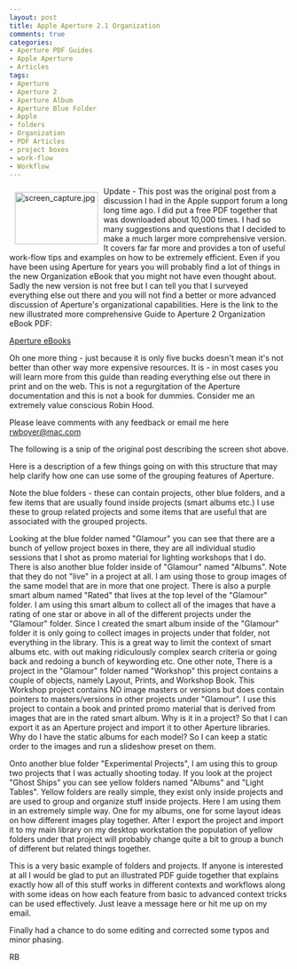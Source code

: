 ```yaml
---
layout: post
title: Apple Aperture 2.1 Organization
comments: true
categories:
- Aperture PDF Guides
- Apple Aperture
- Articles
tags:
- Aperture
- Aperture 2
- Aperture Album
- Aperture Blue Folder
- Apple
- folders
- Organization
- PDF Articles
- project boxes
- work-flow
- Workflow
---
```

<a href="/wp-content/uploads/FromIweb/screen_capture.jpg"><img title="screen_capture.jpg" src="/wp-content/uploads/FromIweb/.thumbs/.screen_capture.jpg" border="0" alt="screen_capture.jpg" hspace="10" vspace="10" width="150" height="94" align="left" /></a>Update - This post was the original post from a discussion I had in the Apple support forum a long long time ago. I did put a free PDF together that was downloaded about 10,000 times. I had so many suggestions and questions that I decided to make a much larger more comprehensive version. It covers far far more and provides a ton of useful work-flow tips and examples on how to be extremely efficient. Even if you have been using Aperture for years you will probably find a lot of things in the new Organization eBook that you might not have even thought about. Sadly the new version is not free but I can tell you that I surveyed everything else out there and you will not find a better or more advanced discussion of Aperture's organizational capabilities. Here is the link to the new illustrated more comprehensive Guide to Aperture 2 Organization eBook PDF:

<a href="http://photo.rwboyer.com/aperture-ebooks/">Aperture eBooks</a>

Oh one more thing - just because it is only five bucks doesn't mean it's not better than other way more expensive resources. It is - in most cases you will learn more from this guide than reading everything else out there in print and on the web. This is not a regurgitation of the Aperture documentation and this is not a book for dummies. Consider me an extremely value conscious Robin Hood.

Please leave comments with any feedback or email me here <a href="mailto:rwboyer@mac.com">rwboyer@mac.com</a><a href="Entries/2008/7/15_Apple_Aperture_2.1_Organization_files/mailto%253Arwboyer%2540mac.com"></a>

The following is a snip of the original post describing the screen shot above.

Here is a description of a few things going on with this structure that may help clarify how one can use some of the grouping features of Aperture.

Note the blue folders - these can contain projects, other blue folders, and a few items that are usually found inside projects (smart albums etc.) I use these to group related projects and some items that are useful that are associated with the grouped projects.

Looking at the blue folder named "Glamour" you can see that there are a bunch of yellow project boxes in there, they are all individual studio sessions that I shot as promo material for lighting workshops that I do. There is also another blue folder inside of "Glamour" named "Albums". Note that they do not "live" in a project at all. I am using those to group images of the same model that are in more that one project. There is also a purple smart album named "Rated" that lives at the top level of the "Glamour" folder. I am using this smart album to collect all of the images that have a rating of one star or above in all of the different projects under the "Glamour" folder. Since I created the smart album inside of the "Glamour" folder it is only going to collect images in projects under that folder, not everything in the library. This is a great way to limit the context of smart albums etc. with out making ridiculously complex search criteria or going back and redoing a bunch of keywording etc. One other note, There is a project in the "Glamour" folder named "Workshop" this project contains a couple of objects, namely Layout, Prints, and Workshop Book. This Workshop project contains NO image masters or versions but does contain pointers to masters/versions in other projects under "Glamour". I use this project to contain a book and printed promo material that is derived from images that are in the rated smart album. Why is it in a project? So that I can export it as an Aperture project and import it to other Aperture libraries. Why do I have the static albums for each model? So I can keep a static order to the images and run a slideshow preset on them.

Onto another blue folder "Experimental Projects", I am using this to group two projects that I was actually shooting today. If you look at the project "Ghost Ships" you can see yellow folders named "Albums" and "Light Tables". Yellow folders are really simple, they exist only inside projects and are used to group and organize stuff inside projects. Here I am using them in an extremely simple way. One for my albums, one for some layout ideas on how different images play together. After I export the project and import it to my main library on my desktop workstation the population of yellow folders under that project will probably change quite a bit to group a bunch of different but related things together.

This is a very basic example of folders and projects. If anyone is interested at all I would be glad to put an illustrated PDF guide together that explains exactly how all of this stuff works in different contexts and workflows along with some ideas on how each feature from basic to advanced context tricks can be used effectively. Just leave a message here or hit me up on my email.

Finally had a chance to do some editing and corrected some typos and minor phasing.

RB